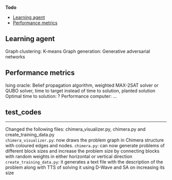 **Todo**
* [Learning agent](#learning-agent)
* [Performance metrics](#performance-metrics)

Learning agent
--------------
Graph clustering: K-means
Graph generation: Generative adversarial networks


Performance metrics
-------------------
Ising oracle: Belief propagation algorithm, weighted MAX-2SAT solver or QUBO solver, time to target instead of time to solution, planted solution
Optimal time to solution: ?
Performance computer: ...   

## test_codes
-------------
Changed the following files: chimera_visualizer.py, chimera.py and create_training_data.py  
`chimera_visualizer.py`: now draws the problem graph in Chimera structure with coloured edges and nodes.
`chimera.py`: can now generate problems of different block sizes and increase the problem size by connecting blocks with random weights in either horizontal or vertical direction
`create_training_data.py`: it generates a text file with the description of the problem along with TTS of solving it using D-Wave and SA on increasing its size
